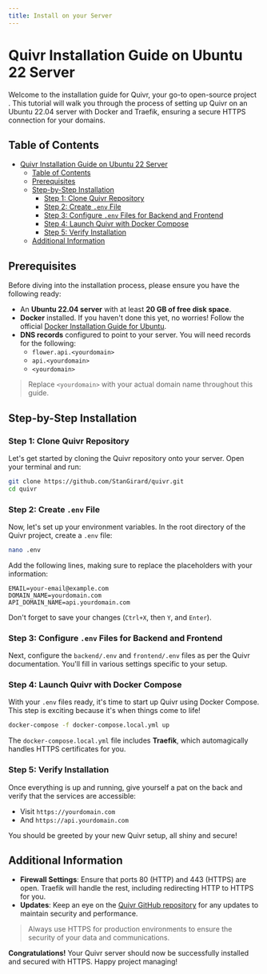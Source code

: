 ```yaml
---
title: Install on your Server
---
```


# Quivr Installation Guide on Ubuntu 22 Server

Welcome to the installation guide for Quivr, your go-to open-source project . This tutorial will walk you through the process of setting up Quivr on an Ubuntu 22.04 server with Docker and Traefik, ensuring a secure HTTPS connection for your domains.

## Table of Contents
- [Quivr Installation Guide on Ubuntu 22 Server](#quivr-installation-guide-on-ubuntu-22-server)
  - [Table of Contents](#table-of-contents)
  - [Prerequisites](#prerequisites)
  - [Step-by-Step Installation](#step-by-step-installation)
    - [Step 1: Clone Quivr Repository](#step-1-clone-quivr-repository)
    - [Step 2: Create `.env` File](#step-2-create-env-file)
    - [Step 3: Configure `.env` Files for Backend and Frontend](#step-3-configure-env-files-for-backend-and-frontend)
    - [Step 4: Launch Quivr with Docker Compose](#step-4-launch-quivr-with-docker-compose)
    - [Step 5: Verify Installation](#step-5-verify-installation)
  - [Additional Information](#additional-information)

## Prerequisites
Before diving into the installation process, please ensure you have the following ready:

- An **Ubuntu 22.04 server** with at least **20 GB of free disk space**.
- **Docker** installed. If you haven't done this yet, no worries! Follow the official [Docker Installation Guide for Ubuntu](https://docs.docker.com/engine/install/ubuntu/).
- **DNS records** configured to point to your server. You will need records for the following:
  - `flower.api.<yourdomain>`
  - `api.<yourdomain>`
  - `<yourdomain>`

> Replace `<yourdomain>` with your actual domain name throughout this guide.

## Step-by-Step Installation

### Step 1: Clone Quivr Repository
Let's get started by cloning the Quivr repository onto your server. Open your terminal and run:

```bash
git clone https://github.com/StanGirard/quivr.git
cd quivr
```

### Step 2: Create `.env` File
Now, let's set up your environment variables. In the root directory of the Quivr project, create a `.env` file:

```bash
nano .env
```

Add the following lines, making sure to replace the placeholders with your information:

```
EMAIL=your-email@example.com
DOMAIN_NAME=yourdomain.com
API_DOMAIN_NAME=api.yourdomain.com
```

Don't forget to save your changes (`Ctrl+X`, then `Y`, and `Enter`).

### Step 3: Configure `.env` Files for Backend and Frontend
Next, configure the `backend/.env` and `frontend/.env` files as per the Quivr documentation. You'll fill in various settings specific to your setup.

### Step 4: Launch Quivr with Docker Compose
With your `.env` files ready, it's time to start up Quivr using Docker Compose. This step is exciting because it's when things come to life!

```bash
docker-compose -f docker-compose.local.yml up
```

The `docker-compose.local.yml` file includes **Traefik**, which automagically handles HTTPS certificates for you.

### Step 5: Verify Installation
Once everything is up and running, give yourself a pat on the back and verify that the services are accessible:

- Visit `https://yourdomain.com`
- And `https://api.yourdomain.com`

You should be greeted by your new Quivr setup, all shiny and secure!

## Additional Information

- **Firewall Settings**: Ensure that ports 80 (HTTP) and 443 (HTTPS) are open. Traefik will handle the rest, including redirecting HTTP to HTTPS for you.
- **Updates**: Keep an eye on the [Quivr GitHub repository](https://github.com/StanGirard/quivr) for any updates to maintain security and performance.

> Always use HTTPS for production environments to ensure the security of your data and communications.

**Congratulations!** Your Quivr server should now be successfully installed and secured with HTTPS. Happy project managing!